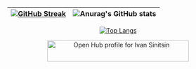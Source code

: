 
| [![GitHub Streak](https://streak-stats.demolab.com?user=i-n-sinitsin&theme=dark&border_radius=10)](https://git.io/streak-stats) | ![Anurag's GitHub stats](https://github-readme-stats-sigma-five.vercel.app/api?username=i-n-sinitsin&show_icons=true&theme=dark) |
|--|--|

<div id="header" align="center">
  
 [![Top Langs](https://github-readme-stats-sigma-five.vercel.app/api/top-langs/?username=i-n-sinitsin&langs_count=6&layout=compact)](https://github.com/anuraghazra/github-readme-stats)
  
</div>

<div id="header" align="center">
  
<a target="_blank" href="https://openhub.net/accounts/sin826?ref=sample"><img alt='Open Hub profile for Ivan Sinitsin' border='0' height='49' src='https://openhub.net/accounts/sin826/widgets/account_detailed?format=gif&amp;ref=sample' width='322'>
</a>

</div>



<!--a target="_blank" href="https://openhub.net/accounts/sin826?ref=sample"><img alt='Open Hub profile for Ivan Sinitsin' border='5' height='48' src='https://openhub.net/accounts/sin826/widgets/account_rank?format=gif&amp;ref=sample' width='64'>
</a-->


<!--
**i-n-sinitsin/i-n-sinitsin** is a ✨ _special_ ✨ repository because its `README.md` (this file) appears on your GitHub profile.

Here are some ideas to get you started:

[![Readme Card](https://github-readme-stats.vercel.app/api/pin/?username=i-n-sinitsin&repo=svg2vd)](https://github.com/anuraghazra/github-readme-stats)

<img src="https://komarev.com/ghpvc/?username=i-n-sinitsin&style=flat-square&color=blue" alt=""/>

- 🔭 I’m currently working on ...
- 🌱 I’m currently learning ...
- 👯 I’m looking to collaborate on ...
- 🤔 I’m looking for help with ...
- 💬 Ask me about ...
- 📫 How to reach me: ...
- 😄 Pronouns: ...
- ⚡ Fun fact: ...
-->
